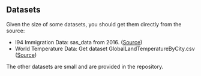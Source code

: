 ## Datasets

Given the size of some datasets, you should get them directly from the source:

- I94 Immigration Data: sas_data from 2016. ([Source](https://travel.trade.gov/research/reports/i94/historical/2016.html))
- World Temperature Data: Get dataset GlobalLandTemperatureByCity.csv ([Source](https://www.kaggle.com/berkeleyearth/climate-change-earth-surface-temperature-data))

The other datasets are small and are provided in the repository.

